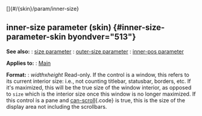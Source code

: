[]{#/{skin}/param/inner-size}
## inner-size parameter (skin) {#inner-size-parameter-skin byondver="513"}
**See also:**
:   [size parameter](#/%7Bskin%7D/param/size)
:   [outer-size parameter](#/%7Bskin%7D/param/outer-size)
:   [inner-pos parameter](#/%7Bskin%7D/param/inner-pos)
<!-- -->
**Applies to:**
:   [Main](#/%7Bskin%7D/control/main)
<!-- -->
**Format:**
:   *width*x*height*
Read-only.
If the control is a window, this refers to its current interior size:
i.e., not counting titlebar, statusbar, borders, etc. If it\'s
maximized, this will be the true size of the window interior, as opposed
to `size` which is the interior size once this window is no longer
maximized.
If this control is a pane and
[can-scroll](#/%7Bskin%7D/param/can-scroll){.code} is true, this is the
size of the display area not including the scrollbars.
